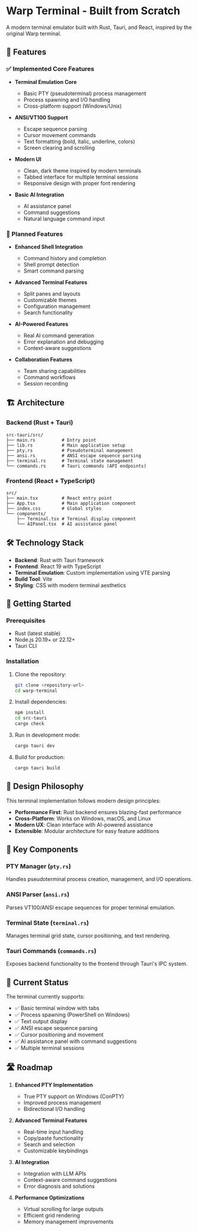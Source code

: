 # Warp Terminal - Built from Scratch

A modern terminal emulator built with Rust, Tauri, and React, inspired by the original Warp terminal.

## 🚀 Features

### ✅ Implemented Core Features

- **Terminal Emulation Core**
  - Basic PTY (pseudoterminal) process management
  - Process spawning and I/O handling
  - Cross-platform support (Windows/Unix)

- **ANSI/VT100 Support**
  - Escape sequence parsing
  - Cursor movement commands
  - Text formatting (bold, italic, underline, colors)
  - Screen clearing and scrolling

- **Modern UI**
  - Clean, dark theme inspired by modern terminals
  - Tabbed interface for multiple terminal sessions
  - Responsive design with proper font rendering

- **Basic AI Integration**
  - AI assistance panel
  - Command suggestions
  - Natural language command input

### 🚧 Planned Features

- **Enhanced Shell Integration**
  - Command history and completion
  - Shell prompt detection
  - Smart command parsing

- **Advanced Terminal Features**
  - Split panes and layouts
  - Customizable themes
  - Configuration management
  - Search functionality

- **AI-Powered Features**
  - Real AI command generation
  - Error explanation and debugging
  - Context-aware suggestions

- **Collaboration Features**
  - Team sharing capabilities
  - Command workflows
  - Session recording

## 🏗️ Architecture

### Backend (Rust + Tauri)

```
src-tauri/src/
├── main.rs          # Entry point
├── lib.rs           # Main application setup
├── pty.rs           # Pseudoterminal management
├── ansi.rs          # ANSI escape sequence parsing
├── terminal.rs      # Terminal state management
└── commands.rs      # Tauri commands (API endpoints)
```

### Frontend (React + TypeScript)

```
src/
├── main.tsx         # React entry point
├── App.tsx          # Main application component
├── index.css        # Global styles
└── components/
    ├── Terminal.tsx # Terminal display component
    └── AIPanel.tsx  # AI assistance panel
```

## 🛠️ Technology Stack

- **Backend**: Rust with Tauri framework
- **Frontend**: React 19 with TypeScript
- **Terminal Emulation**: Custom implementation using VTE parsing
- **Build Tool**: Vite
- **Styling**: CSS with modern terminal aesthetics

## 🚀 Getting Started

### Prerequisites

- Rust (latest stable)
- Node.js 20.19+ or 22.12+
- Tauri CLI

### Installation

1. Clone the repository:
   ```bash
   git clone <repository-url>
   cd warp-terminal
   ```

2. Install dependencies:
   ```bash
   npm install
   cd src-tauri
   cargo check
   ```

3. Run in development mode:
   ```bash
   cargo tauri dev
   ```

4. Build for production:
   ```bash
   cargo tauri build
   ```

## 🎨 Design Philosophy

This terminal implementation follows modern design principles:

- **Performance First**: Rust backend ensures blazing-fast performance
- **Cross-Platform**: Works on Windows, macOS, and Linux
- **Modern UX**: Clean interface with AI-powered assistance
- **Extensible**: Modular architecture for easy feature additions

## 🔧 Key Components

### PTY Manager (`pty.rs`)
Handles pseudoterminal process creation, management, and I/O operations.

### ANSI Parser (`ansi.rs`)
Parses VT100/ANSI escape sequences for proper terminal emulation.

### Terminal State (`terminal.rs`)
Manages terminal grid state, cursor positioning, and text rendering.

### Tauri Commands (`commands.rs`)
Exposes backend functionality to the frontend through Tauri's IPC system.

## 🎯 Current Status

The terminal currently supports:
- ✅ Basic terminal window with tabs
- ✅ Process spawning (PowerShell on Windows)
- ✅ Text output display
- ✅ ANSI escape sequence parsing
- ✅ Cursor positioning and movement
- ✅ AI assistance panel with command suggestions
- ✅ Multiple terminal sessions

## 🛣️ Roadmap

1. **Enhanced PTY Implementation**
   - True PTY support on Windows (ConPTY)
   - Improved process management
   - Bidirectional I/O handling

2. **Advanced Terminal Features**
   - Real-time input handling
   - Copy/paste functionality
   - Search and selection
   - Customizable keybindings

3. **AI Integration**
   - Integration with LLM APIs
   - Context-aware command suggestions
   - Error diagnosis and solutions

4. **Performance Optimizations**
   - Virtual scrolling for large outputs
   - Efficient grid rendering
   - Memory management improvements
